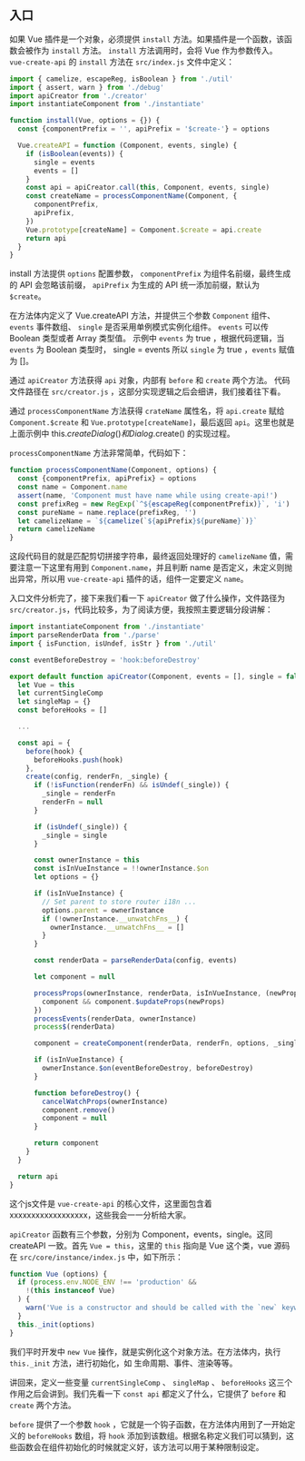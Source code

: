 ## 入口

如果 Vue 插件是一个对象，必须提供 `install` 方法。如果插件是一个函数，该函数会被作为 `install` 方法。 `install` 方法调用时，会将 Vue 作为参数传入。 `vue-create-api` 的 `install` 方法在 `src/index.js` 文件中定义：

```js
import { camelize, escapeReg, isBoolean } from './util'
import { assert, warn } from './debug'
import apiCreator from './creator'
import instantiateComponent from './instantiate'

function install(Vue, options = {}) {
  const {componentPrefix = '', apiPrefix = '$create-'} = options

  Vue.createAPI = function (Component, events, single) {
    if (isBoolean(events)) {
      single = events
      events = []
    }
    const api = apiCreator.call(this, Component, events, single)
    const createName = processComponentName(Component, {
      componentPrefix,
      apiPrefix,
    })
    Vue.prototype[createName] = Component.$create = api.create
    return api
  }
}
```

install 方法提供 `options` 配置参数， `componentPrefix` 为组件名前缀，最终生成的 API 会忽略该前缀， `apiPrefix` 为生成的 API 统一添加前缀，默认为 `$create`。

在方法体内定义了 Vue.createAPI 方法，并提供三个参数     `Component` 组件、 `events` 事件数组、 `single` 是否采用单例模式实例化组件。 `events` 可以传 Boolean 类型或者 Array 类型值。 示例中 `events` 为 true ，根据代码逻辑，当 `events` 为 Boolean 类型时， single = events 所以 `single` 为 true ，`events` 赋值为 []。

通过 `apiCreator` 方法获得 `api` 对象，内部有 `before` 和 `create` 两个方法。 代码文件路径在 `src/creator.js` ，这部分实现逻辑之后会细讲，我们接着往下看。

通过 `processComponentName` 方法获得 `crateName` 属性名，将 `api.create` 赋给 `Component.$create` 和 `Vue.prototype[createName]`，最后返回 `api`。这里也就是上面示例中 this.$createDialog() 和 Dialog.$create() 的实现过程。

`processComponentName` 方法非常简单，代码如下：

```js
function processComponentName(Component, options) {
  const {componentPrefix, apiPrefix} = options
  const name = Component.name
  assert(name, 'Component must have name while using create-api!')
  const prefixReg = new RegExp(`^${escapeReg(componentPrefix)}`, 'i')
  const pureName = name.replace(prefixReg, '')
  let camelizeName = `${camelize(`${apiPrefix}${pureName}`)}`
  return camelizeName
}
```

这段代码目的就是匹配剪切拼接字符串，最终返回处理好的 `camelizeName` 值，需要注意一下这里有用到 `Component.name`，并且判断 name 是否定义，未定义则抛出异常，所以用 `vue-create-api` 插件的话，组件一定要定义 `name`。

入口文件分析完了，接下来我们看一下 `apiCreator` 做了什么操作，文件路径为 `src/creator.js`，代码比较多，为了阅读方便，我按照主要逻辑分段讲解：

```js
import instantiateComponent from './instantiate'
import parseRenderData from './parse'
import { isFunction, isUndef, isStr } from './util'

const eventBeforeDestroy = 'hook:beforeDestroy'

export default function apiCreator(Component, events = [], single = false) {
  let Vue = this
  let currentSingleComp
  let singleMap = {}
  const beforeHooks = []

  ...

  const api = {
    before(hook) {
      beforeHooks.push(hook)
    },
    create(config, renderFn, _single) {
      if (!isFunction(renderFn) && isUndef(_single)) {
        _single = renderFn
        renderFn = null
      }

      if (isUndef(_single)) {
        _single = single
      }

      const ownerInstance = this
      const isInVueInstance = !!ownerInstance.$on
      let options = {}

      if (isInVueInstance) {
        // Set parent to store router i18n ...
        options.parent = ownerInstance
        if (!ownerInstance.__unwatchFns__) {
          ownerInstance.__unwatchFns__ = []
        }
      }

      const renderData = parseRenderData(config, events)

      let component = null

      processProps(ownerInstance, renderData, isInVueInstance, (newProps) => {
        component && component.$updateProps(newProps)
      })
      processEvents(renderData, ownerInstance)
      process$(renderData)

      component = createComponent(renderData, renderFn, options, _single)

      if (isInVueInstance) {
        ownerInstance.$on(eventBeforeDestroy, beforeDestroy)
      }

      function beforeDestroy() {
        cancelWatchProps(ownerInstance)
        component.remove()
        component = null
      }

      return component
    }
  }

  return api
}
```

这个js文件是 `vue-create-api` 的核心文件，这里面包含着 xxxxxxxxxxxxxxxxxx，这些我会一一分析给大家。

`apiCreator` 函数有三个参数，分别为 Component，events，single。这同 createAPI 一致。首先 `Vue = this`，这里的 `this` 指向是 Vue 这个类，vue 源码在 `src/core/instance/index.js` 中，如下所示：

```js
function Vue (options) {
  if (process.env.NODE_ENV !== 'production' &&
    !(this instanceof Vue)
  ) {
    warn('Vue is a constructor and should be called with the `new` keyword')
  }
  this._init(options)
}
```

我们平时开发中 `new Vue` 操作，就是实例化这个对象方法。在方法体内，执行 `this._init` 方法，进行初始化，如 生命周期、事件、渲染等等。

讲回来，定义一些变量 `currentSingleComp` 、 `singleMap` 、 `beforeHooks` 这三个作用之后会讲到。我们先看一下 `const api` 都定义了什么，它提供了 `before` 和 `create` 两个方法。

`before` 提供了一个参数 `hook` ，它就是一个钩子函数，在方法体内用到了一开始定义的 `beforeHooks` 数组，将 `hook` 添加到该数组。根据名称定义我们可以猜到，这些函数会在组件初始化的时候就定义好，该方法可以用于某种限制设定。





